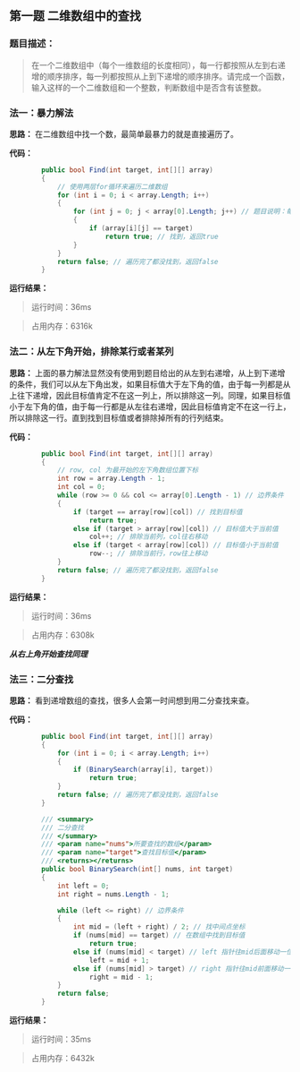 ## 第一题 二维数组中的查找


### 题目描述：

> 在一个二维数组中（每个一维数组的长度相同），每一行都按照从左到右递增的顺序排序，每一列都按照从上到下递增的顺序排序。请完成一个函数，输入这样的一个二维数组和一个整数，判断数组中是否含有该整数。

### 法一：暴力解法
**思路：** 在二维数组中找一个数，最简单最暴力的就是直接遍历了。

**代码：**

```C#
        public bool Find(int target, int[][] array)
        {
            // 使用两层for循环来遍历二维数组
            for (int i = 0; i < array.Length; i++)
            {
                for (int j = 0; j < array[0].Length; j++) // 题目说明：每个一维数组的长度相同，使用array[0].Length
                {
                    if (array[i][j] == target)
                        return true; // 找到，返回true
                }
            }
            return false; // 遍历完了都没找到，返回false
        }
```

**运行结果：**
> 运行时间：36ms

> 占用内存：6316k

### 法二：从左下角开始，排除某行或者某列
**思路：** 上面的暴力解法显然没有使用到题目给出的从左到右递增，从上到下递增的条件，我们可以从左下角出发，如果目标值大于左下角的值，由于每一列都是从上往下递增，因此目标值肯定不在这一列上，所以排除这一列。同理，如果目标值小于左下角的值，由于每一行都是从左往右递增，因此目标值肯定不在这一行上，所以排除这一行。直到找到目标值或者排除掉所有的行列结束。

**代码：**
```C#
        public bool Find(int target, int[][] array)
        {
            // row, col 为最开始的左下角数组位置下标
            int row = array.Length - 1;
            int col = 0;
            while (row >= 0 && col <= array[0].Length - 1) // 边界条件
            {
                if (target == array[row][col]) // 找到目标值
                    return true;
                else if (target > array[row][col]) // 目标值大于当前值
                    col++; // 排除当前列，col往右移动
                else if (target < array[row][col]) // 目标值小于当前值
                    row--; // 排除当前行，row往上移动
            }
            return false; // 遍历完了都没找到，返回false
        }
```

**运行结果：**
> 运行时间：36ms

> 占用内存：6308k

***从右上角开始查找同理***

### 法三：二分查找
**思路：** 看到递增数组的查找，很多人会第一时间想到用二分查找来查。

**代码：** 

```C#
        public bool Find(int target, int[][] array)
        {
            for (int i = 0; i < array.Length; i++)
            {
                if (BinarySearch(array[i], target))
                    return true;
            }
            return false; // 遍历完了都没找到，返回false
        }

        /// <summary>
        /// 二分查找
        /// </summary>
        /// <param name="nums">所要查找的数组</param>
        /// <param name="target">查找目标值</param>
        /// <returns></returns>
        public bool BinarySearch(int[] nums, int target)
        {
            int left = 0;
            int right = nums.Length - 1;

            while (left <= right) // 边界条件
            {
                int mid = (left + right) / 2; // 找中间点坐标
                if (nums[mid] == target) // 在数组中找到目标值
                    return true;
                else if (nums[mid] < target) // left 指针往mid后面移动一位
                    left = mid + 1;
                else if (nums[mid] > target) // right 指针往mid前面移动一位
                    right = mid - 1;
            }
            return false;
        }
```

**运行结果：**

> 运行时间：35ms

> 占用内存：6432k
